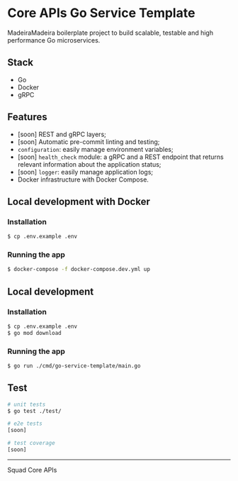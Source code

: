 # Core APIs Go Service Template

MadeiraMadeira boilerplate project to build scalable, testable and high performance Go microservices.

## Stack
- Go
- Docker
- gRPC

## Features
- [soon] REST and gRPC layers;
- [soon] Automatic pre-commit linting and testing;
- `configuration`: easily manage environment variables;
- [soon] `health_check` module: a gRPC and a REST endpoint that returns relevant information about the application status;
- [soon] `logger`: easily manage application logs;
- Docker infrastructure with Docker Compose.

## Local development with Docker

### Installation
```bash
$ cp .env.example .env
```

### Running the app

```bash
$ docker-compose -f docker-compose.dev.yml up
```

## Local development

### Installation
```bash
$ cp .env.example .env
$ go mod download
```

### Running the app

```bash
$ go run ./cmd/go-service-template/main.go
```

## Test

```bash
# unit tests
$ go test ./test/

# e2e tests
[soon]

# test coverage
[soon]
``` 
---
Squad Core APIs